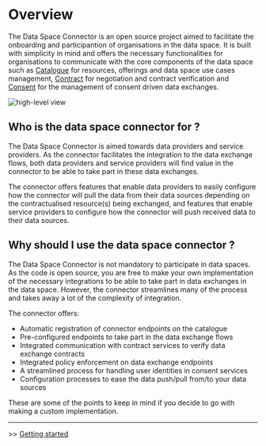 # Overview

The Data Space Connector is an open source project aimed to facilitate the onboarding and participantion of organisations in the data space. It is built with simplicity in mind and offers the necessary functionalities for organisations to communicate with the core components of the data space such as [Catalogue](https://github.com/Prometheus-X-association/catalog-api) for resources, offerings and data space use cases management, [Contract](https://github.com/Prometheus-X-association/contract-manager) for negotiation and contract verification and [Consent](https://github.com/Prometheus-X-association/consent-manager) for the management of consent driven data exchanges.

![high-level view](./diagrams/high-level.svg)

## Who is the data space connector for ?

The Data Space Connector is aimed towards data providers and service providers. As the connector facilitates the integration to the data exchange flows, both data providers and service providers will find value in the connector to be able to take part in these data exchanges.

The connector offers features that enable data providers to easily configure how the connector will pull the data from their data sources depending on the contractualised resource(s) being exchanged, and features that enable service providers to configure how the connector will push received data to their data sources.

## Why should I use the data space connector ?

The Data Space Connector is not mandatory to participate in data spaces. As the code is open source, you are free to make your own implementation of the necessary integrations to be able to take part in data exchanges in the data space. However, the connector streamlines many of the process and takes away a lot of the complexity of integration.

The connector offers:
- Automatic registration of connector endpoints on the catalogue
- Pre-configured endpoints to take part in the data exchange flows
- Integrated communication with contract services to verify data exchange contracts
- Integrated policy enforcement on data exchange endpoints
- A streamlined process for handling user identities in consent services
- Configuration processes to ease the data push/pull from/to your data sources

These are some of the points to keep in mind if you decide to go with making a custom implementation.

---
\>\> [Getting started](./GETTING_STARTED.md)